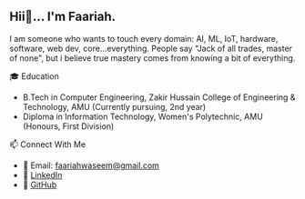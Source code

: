 ## Hii👋... I'm Faariah.
I am someone who wants to touch every domain: AI, ML, IoT, hardware, software, web dev, core...everything.
People say "Jack of all trades, master of none", but i believe true mastery comes from knowing a bit of everything.

🎓 Education
- B.Tech in Computer Engineering, Zakir Hussain College of Engineering & Technology, AMU  (Currently pursuing, 2nd year)
- Diploma in Information Technology, Women's Polytechnic, AMU (Honours, First Division)

📫 Connect With Me
- 📧 Email: faariahwaseem@gmail.com  
- 💼 [LinkedIn](www.linkedin.com/in/faariah-waseem)  
- 🐙 [GitHub](https://github.com/fw-codes)

